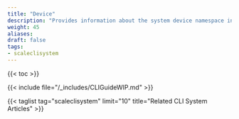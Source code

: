 ```yaml
---
title: "Device"
description: "Provides information about the system device namespace in the TrueNAS CLI. Includes command syntax and common commands."
weight: 45
aliases:
draft: false
tags:
- scaleclisystem
---
```


{{< toc >}}

{{< include file="/_includes/CLIGuideWIP.md" >}}

{{< taglist tag="scaleclisystem" limit="10" title="Related CLI System Articles" >}}